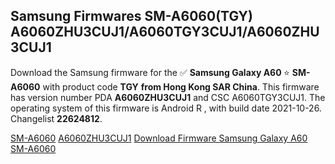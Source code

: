 <h2>Samsung Firmwares SM-A6060(TGY) A6060ZHU3CUJ1/A6060TGY3CUJ1/A6060ZHU3CUJ1</h2>
Download the Samsung firmware for the ✅ <strong>Samsung Galaxy A60 </strong> ⭐ <strong>SM-A6060</strong> with product code <strong>TGY</strong> <strong> from Hong Kong SAR China</strong>. This firmware has version number PDA <strong>A6060ZHU3CUJ1</strong> and CSC A6060TGY3CUJ1. The operating system of this firmware is Android R , with build date 2021-10-26. Changelist <strong>22624812</strong>.


[SM-A6060](https://samfirm.shop/samsung/model/SM-A6060)
[A6060ZHU3CUJ1](https://samfirm.shop/samsung/pda/A6060ZHU3CUJ1)
[Download Firmware Samsung Galaxy A60 SM-A6060](https://samfirm.shop/samsung/firmware/469037)
